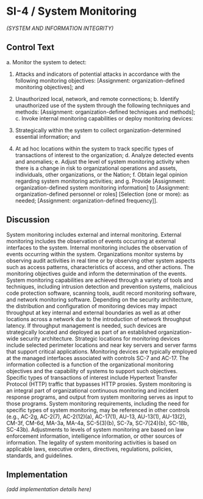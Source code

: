 # SI-4 / System Monitoring

_(SYSTEM AND INFORMATION INTEGRITY)_

## Control Text


a. Monitor the system to detect:

1. Attacks and indicators of potential attacks in accordance with the following monitoring objectives: [Assignment: organization-defined monitoring objectives]; and
2. Unauthorized local, network, and remote connections;
b. Identify unauthorized use of the system through the following techniques and methods: [Assignment: organization-defined techniques and methods];
c. Invoke internal monitoring capabilities or deploy monitoring devices:

1. Strategically within the system to collect organization-determined essential information; and
2. At ad hoc locations within the system to track specific types of transactions of interest to the organization;
d. Analyze detected events and anomalies;
e. Adjust the level of system monitoring activity when there is a change in risk to organizational operations and assets, individuals, other organizations, or the Nation;
f. Obtain legal opinion regarding system monitoring activities; and
g. Provide [Assignment: organization-defined system monitoring information] to [Assignment: organization-defined personnel or roles]
                  [Selection (one or more): as needed; [Assignment: organization-defined frequency]].

## Discussion

System monitoring includes external and internal monitoring. External monitoring includes the observation of events occurring at external interfaces to the system. Internal monitoring includes the observation of events occurring within the system. Organizations monitor systems by observing audit activities in real time or by observing other system aspects such as access patterns, characteristics of access, and other actions. The monitoring objectives guide and inform the determination of the events. System monitoring capabilities are achieved through a variety of tools and techniques, including intrusion detection and prevention systems, malicious code protection software, scanning tools, audit record monitoring software, and network monitoring software.
Depending on the security architecture, the distribution and configuration of monitoring devices may impact throughput at key internal and external boundaries as well as at other locations across a network due to the introduction of network throughput latency. If throughput management is needed, such devices are strategically located and deployed as part of an established organization-wide security architecture. Strategic locations for monitoring devices include selected perimeter locations and near key servers and server farms that support critical applications. Monitoring devices are typically employed at the managed interfaces associated with controls SC-7 and AC-17. The information collected is a function of the organizational monitoring objectives and the capability of systems to support such objectives. Specific types of transactions of interest include Hypertext Transfer Protocol (HTTP) traffic that bypasses HTTP proxies. System monitoring is an integral part of organizational continuous monitoring and incident response programs, and output from system monitoring serves as input to those programs. System monitoring requirements, including the need for specific types of system monitoring, may be referenced in other controls (e.g., AC-2g, AC-2(7), AC-2(12)(a), AC-17(1), AU-13, AU-13(1), AU-13(2), CM-3f, CM-6d, MA-3a, MA-4a, SC-5(3)(b), SC-7a, SC-7(24)(b), SC-18b, SC-43b). Adjustments to levels of system monitoring are based on law enforcement information, intelligence information, or other sources of information. The legality of system monitoring activities is based on applicable laws, executive orders, directives, regulations, policies, standards, and guidelines.

## Implementation

_(add implementation details here)_